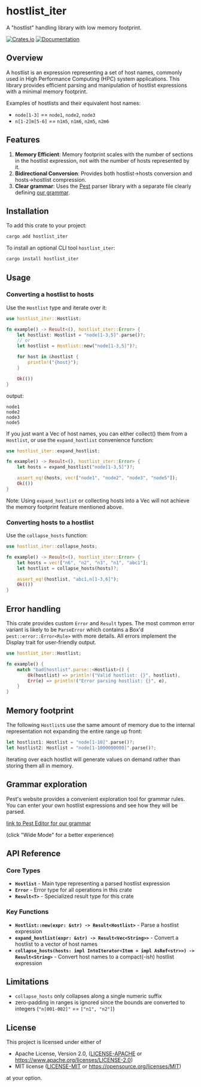 # hostlist_iter

A "hostlist" handling library with low memory footprint.

[![Crates.io](https://img.shields.io/crates/v/hostlist_iter.svg)](https://crates.io/crates/hostlist_iter)
[![Documentation](https://docs.rs/hostlist_iter/badge.svg)](https://docs.rs/hostlist_iter)

## Overview

A hostlist is an expression representing a set of host names, commonly used in
High Performance Computing (HPC) system applications. This library provides
efficient parsing and manipulation of hostlist expressions with a minimal
memory footprint.

Examples of hostlists and their equivalent host names:
- `node[1-3]` == `node1`, `node2`, `node3`
- `n[1-2]m[5-6]` == `n1m5`, `n1m6`, `n2m5`, `n2m6`

## Features
1. **Memory Efficient**: Memory footprint scales with the number of sections in the hostlist expression, not with the number of hosts represented by it.
2. **Bidirectional Conversion**: Provides both hostlist->hosts conversion and hosts->hostlist compression.
3. **Clear grammar**: Uses the [Pest](https://pest.rs/) parser library with a separate file clearly defining [our grammar](src/hostlist.pest).

## Installation
To add this crate to your project:
```bash
cargo add hostlist_iter
```

To install an optional CLI tool `hostlist_iter`:
```bash
cargo install hostlist_iter
```

## Usage
### Converting a hostlist to hosts
Use the `Hostlist` type and iterate over it:
```rust
use hostlist_iter::Hostlist;

fn example() -> Result<(), hostlist_iter::Error> {
    let hostlist: Hostlist = "node[1-3,5]".parse()?;
    // or
    let hostlist = Hostlist::new("node[1-3,5]")?;

    for host in &hostlist {
        println!("{host}");
    }

    Ok(())
}
```
output:
```
node1
node2
node3
node5
```

If you just want a Vec of host names, you can either collect() them from a
`Hostlist`, or use the `expand_hostlist` convenience function:
```rust
use hostlist_iter::expand_hostlist;

fn example() -> Result<(), hostlist_iter::Error> {
    let hosts = expand_hostlist("node[1-3,5]")?;

    assert_eq!(hosts, vec!["node1", "node2", "node3", "node5"]);
    Ok(())
}
```
Note: Using `expand_hostlist` or collecting hosts into a Vec will not achieve
the memory footprint feature mentioned above.

### Converting hosts to a hostlist
Use the `collapse_hosts` function:
```rust
use hostlist_iter::collapse_hosts;

fn example() -> Result<(), hostlist_iter::Error> {
    let hosts = vec!["n6", "n2", "n3", "n1", "abc1"];
    let hostlist = collapse_hosts(hosts)?;

    assert_eq!(hostlist, "abc1,n[1-3,6]");
    Ok(())
}
```

## Error handling
This crate provides custom `Error` and `Result` types. The most common error
variant is likely to be `ParseError` which contains a Box'd
`pest::error::Error<Rule>` with more details. All errors implement the Display
trait for user-friendly output.

```rust
use hostlist_iter::Hostlist;

fn example() {
    match "bad[hostlist".parse::<Hostlist>() {
        Ok(hostlist) => println!("Valid hostlist: {}", hostlist),
        Err(e) => println!("Error parsing hostlist: {}", e),
    }
}
```

## Memory footprint
The following `Hostlist`s use the same amount of memory due to the internal
representation not expanding the entire range up front:
```rust
let hostlist1: Hostlist = "node[1-10]".parse()?;
let hostlist2: Hostlist = "node[1-1000000000]".parse()?;
```

Iterating over each hostlist will generate values on demand rather than storing
them all in memory.

## Grammar exploration
Pest's website provides a convenient exploration tool for grammar rules. You
can enter your own hostlist expressions and see how they will be parsed.

[link to Pest Editor for our grammar](https://pest.rs/?g=N4Ig5gTghgtjURALhAdQBIEkAqBRAygAoCCAwrgAQC8FA%2BsBQDohMsA%2BrjjALsxRwDlcqADKYhFAL6MAdrIAWAewDO3ADYBLVRR26a9CvgDymCgD8KACiWrNq2gFM1DmOavMANHws31W7o7OMACUAFRhbrgmUgoqfvZOLtQ6DKpQ3BoAxoFJFpbQMmAObmkZ2YkwAPwR0nIypVk5rjQAAqnc6Y2Z8ggA1DH1HWW03QjJBsT4pJiYtMQihOjEAgCqALK4AEqYpPystHwczAC0h6wAdHy1sgVFuvfJFAzMANreFLcOTW6Wnu%2BfTQiFmYAF0rjcoIUvhU9HRUhoYAAHZy0T57GQAVxgACMHBABsoEcivmiaE8KJicXi3Cd3pTcfjavTqQ9km0KJNprMACKYADiOH613qRJRvhksGK%2BgYxlMeUREAcADMNAAPNyUvGNZQYpUq9UcTUQbW6-V7BXKtXBSLRWoWs2tBiWACERpNerVJSGXR6EBqsjd2R1HvVjo5UxmtF5Auw-Qszoa2VGjNkIA8IA0MkRGO4yBAMkUABMHC8AIzHUsABg8ACZK8cAMyVkEeJWKRRl441jwAVhBaZAykSmW4DkLmwxzjzvjsuckQA#editor)

(click "Wide Mode" for a better experience)

## API Reference

### Core Types

- **`Hostlist`** - Main type representing a parsed hostlist expression
- **`Error`** - Error type for all operations in this crate
- **`Result<T>`** - Specialized result type for this crate

### Key Functions

- **`Hostlist::new(expr: &str) -> Result<Hostlist>`** - Parse a hostlist expression
- **`expand_hostlist(expr: &str) -> Result<Vec<String>>`** - Convert a hostlist to a vector of host names
- **`collapse_hosts(hosts: impl IntoIterator<Item = impl AsRef<str>>) -> Result<String>`** - Convert host names to a compact(-ish) hostlist expression

## Limitations

- `collapse_hosts` only collapses along a single numeric suffix
- zero-padding in ranges is ignored since the bounds are converted to integers (`"n[001-002]"` == `["n1", "n2"]`)

## License

This project is licensed under either of

 * Apache License, Version 2.0, ([LICENSE-APACHE](LICENSE-APACHE) or
   https://www.apache.org/licenses/LICENSE-2.0)
 * MIT license ([LICENSE-MIT](LICENSE-MIT) or
   https://opensource.org/licenses/MIT)

at your option.
